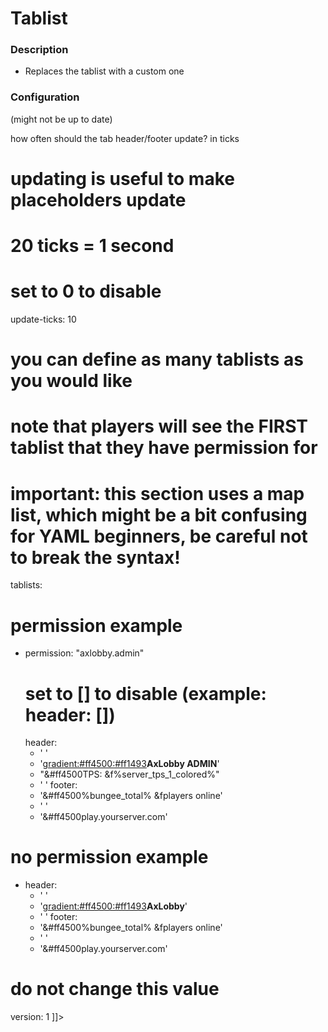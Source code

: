 # Tablist

### Description
- Replaces the tablist with a custom one

### Configuration
(might not be up to date)

<code-block lang="yaml" ignore-vars="true" collapsible="false" validate="false">
    <![CDATA[
# set to false to disable the module
enabled: true

# how often should the tab header/footer update? in ticks
# updating is useful to make placeholders update
# 20 ticks = 1 second
# set to 0 to disable
update-ticks: 10

# you can define as many tablists as you would like
# note that players will see the FIRST tablist that they have permission for
# important: this section uses a map list, which might be a bit confusing for YAML beginners, be careful not to break the syntax!
tablists:
  # permission example
  - permission: "axlobby.admin"
    # set to [] to disable (example: header: [])
    header:
      - ' '
      - '<gradient:#ff4500:#ff1493><b>AxLobby ADMIN</b></gradient>'
      - "&#ff4500TPS: &f%server_tps_1_colored%"
      - ' '
    footer:
      - '&#ff4500%bungee_total% &fplayers online'
      - ' '
      - '&#ff4500play.yourserver.com'
  # no permission example
  - header:
      - ' '
      - '<gradient:#ff4500:#ff1493><b>AxLobby</b></gradient>'
      - ' '
    footer:
      - '&#ff4500%bungee_total% &fplayers online'
      - ' '
      - '&#ff4500play.yourserver.com'

# do not change this value
version: 1
    ]]>
</code-block>
